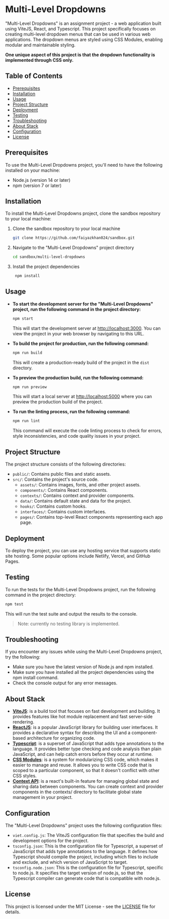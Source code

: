 # Multi-Level Dropdowns

"Multi-Level Dropdowns" is an assignment project - a web application built using ViteJS, React, and Typescript. This project specifically focuses on creating multi-level dropdown menus that can be used in various web applications. The dropdown menus are styled using CSS Modules, enabling modular and maintainable styling.

**One unique aspect of this project is that the dropdown functionality is implemented through CSS only.**

## Table of Contents

- [Prerequisites](#prerequisites)
- [Installation](#installation)
- [Usage](#usage)
- [Project Structure](#project-structure)
- [Deployment](#deployment)
- [Testing](#testing)
- [Troubleshooting](#troubleshooting)
- [About Stack](#about-stack)
- [Configuration](#configuration)
- [License](#license)

## Prerequisites

To use the Multi-Level Dropdowns project, you'll need to have the following installed on your machine:

- Node.js (version 14 or later)
- npm (version 7 or later)

## Installation

To install the Multi-Level Dropdowns project, clone the sandbox repository to your local machine:

1. Clone the sandbox repository to your local machine

   ```bash
   git clone https://github.com/faiyazkhan024/sandbox.git
   ```

2. Navigate to the "Multi-Level Dropdowns" project directory

   ```bash
   cd sandbox/multi-level-dropdowns
   ```

3. Install the project dependencies

   ```bash
    npm install
   ```

## Usage

- **To start the development server for the "Multi-Level Dropdowns" project, run the following command in the project directory:**

  ```bash
  npm start
  ```

  This will start the development server at <http://localhost:3000>. You can view the project in your web browser by navigating to this URL.

- **To build the project for production, run the following command:**

  ```bash
  npm run build
  ```

  This will create a production-ready build of the project in the `dist` directory.

- **To preview the production build, run the following command:**

  ```bash
  npm run preview
  ```

  This will start a local server at <http://localhost:5000> where you can preview the production build of the project.

- **To run the linting process, run the following command:**

  ```bash
  npm run lint
  ```

  This command will execute the code linting process to check for errors, style inconsistencies, and code quality issues in your project.

## Project Structure

The project structure consists of the following directories:

- `public/`: Contains public files and static assets.
- `src/`: Contains the project's source code.
  - `assets/`: Contains images, fonts, and other project assets.
  - `components/`: Contains React components.
  - `contexts/`: Contains context and provider components.
  - `data/`: Contains default state and data for the project.
  - `hooks/`: Contains custom hooks.
  - `interfaces/`: Contains custom interfaces.
  - `pages/`: Contains top-level React components representing each app page.

## Deployment

To deploy the project, you can use any hosting service that supports static site hosting. Some popular options include Netlify, Vercel, and GitHub Pages.

## Testing

To run the tests for the Multi-Level Dropdowns project, run the following command in the project directory:

```bash
npm test
```

This will run the test suite and output the results to the console.

> Note: currently no testing library is implemented.

## Troubleshooting

If you encounter any issues while using the Multi-Level Dropdowns project, try the following:

- Make sure you have the latest version of Node.js and npm installed.
- Make sure you have installed all the project dependencies using the npm install command.
- Check the console output for any error messages.

## About Stack

- **[ViteJS](https://vitejs.dev/)**: is a build tool that focuses on fast development and building. It provides features like hot module replacement and fast server-side rendering.
- **[ReactJS](https://react.dev/)**: is a popular JavaScript library for building user interfaces. It provides a declarative syntax for describing the UI and a component-based architecture for organizing code.
- **[Typescript](https://www.typescriptlang.org/)**: is a superset of JavaScript that adds type annotations to the language. It provides better type checking and code analysis than plain JavaScript, and can help catch errors before they occur at runtime.
- **[CSS Modules](https://create-react-app.dev/docs/adding-a-css-modules-stylesheet/)**: is a system for modularizing CSS code, which makes it easier to manage and reuse. It allows you to write CSS code that is scoped to a particular component, so that it doesn't conflict with other CSS styles.
- **[Context API](https://react.dev/reference/react/createContext)**: is a react's built-in feature for managing global state and sharing data between components. You can create context and provider components in the contexts/ directory to facilitate global state management in your project.

## Configuration

The "Multi-Level Dropdowns" project uses the following configuration files:

- `viet.config.js`: The ViteJS configuration file that specifies the build and development options for the project.
- `tsconfig.json`: This is the configuration file for Typescript, a superset of JavaScript that adds type annotations to the language. It defines how Typescript should compile the project, including which files to include and exclude, and which version of JavaScript to target.
- `tsconfig.node.json`: This is the configuration file for Typescript, specific to node.js. It specifies the target version of node.js, so that the Typescript compiler can generate code that is compatible with node.js.

## License

This project is licensed under the MIT License - see the [LICENSE](LICENSE) file for details.
